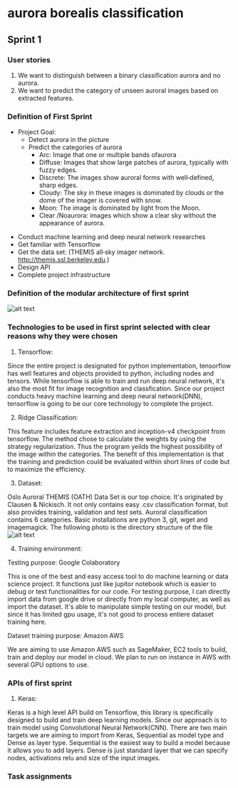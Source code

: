 # aurora borealis classification
## Sprint 1

### User stories 
1. We want to distinguish between a binary classification aurora and no aurora.
2. We want to predict the category of unseen auroral images based on extracted features.

### Definition of First Sprint
* Project Goal:
	* Detect aurora in the picture
	* Predict the categories of aurora
		* Arc: Image that one or multiple bands ofaurora
		- Diffuse: Images that show large patches of aurora, typically with fuzzy edges.
		- Discrete: The images show auroral forms with well‐defined, sharp edges.
		- Cloudy: The sky in these images is dominated by clouds or the dome of the imager is covered with snow.
		- Moon: The image is dominated by light from the Moon.
		* Clear  /Noaurora: images which show a clear sky without the appearance of aurora.
- Conduct machine learning and deep neural network researches
- Get familiar with Tensorflow
- Get the data set: (THEMIS all‐sky imager network. http://themis.ssl.berkeley.edu.)
- Design API 
- Complete project infrastructure

### Definition of the modular architecture of first sprint
![alt text](https://github.com/ec500-software-engineering/project-aurora_borealis_classification/blob/master/picture/module.png)

### Technologies to be used in first sprint selected with clear reasons why they were chosen
1. Tensorflow: 

Since the entire project is designated for python implementation, tensorflow has well features and objects provided to python, including nodes and tensors. While tensorflow is able to train and run deep neural network, it's also the most fit for image recognition and classfication. Since our project conducts heavy machine learning and deep neural network(DNN), tensorflow is going to be our core technology to complete the project. 
	
2. Ridge Classification: 

This feature includes feature extraction and inception-v4 checkpoint from tensorflow. The method chose to calculate the weights by using the strategy regularization. Thus the program yeilds the highest possibility of the image within the categories. The benefit of this implementation is that the training and prediction could be evaluated within short lines of code but to maximize the efficiency. 
	
3. Dataset: 

Oslo Auroral THEMIS (OATH) Data Set is our top choice. It's originated by Clausen & Nickisch. It not only contains easy .csv classification format, but also provides training, validation and test sets. Auroral classification contains 6 categories. Basic installations are python 3, git, wget and imagemagick. The following photo is the directory structure of the file
![alt text](https://github.com/ec500-software-engineering/project-aurora_borealis_classification/blob/master/picture/dataset%20structure.png)

4. Training environment: 

Testing purpose: Google Colaboratory

This is one of the best and easy access tool to do machine learning or data science project. It functions just like jupitor notebook which is easier to debug or test functionalities for our code. For testing purpose, I can directly import data from google drive or directly from my local computer, as well as import the dataset. It's able to manipulate simple testing on our model, but since it has limited gpu usage, it's not good to process entiere dataset training here. 
			
Dataset training purpose: Amazon AWS

We are aiming to use Amazon AWS such as SageMaker, EC2 tools to build, train and deploy our model in cloud. We plan to run on instance in AWS with several GPU options to use. 

### APIs of first sprint
1. Keras: 

Keras is a high level API build on Tensorflow, this library is specifically designed to build and train deep learning models. Since our approach is to train model using Convolutional Neural Network(CNN). There are two main targets we are aiming to import from Keras, Sequential as model type and Dense as layer type. Sequential is the easiest way to build a model because it allows you to add layers. Dense is just standard layer that we can specify nodes, activations relu and size of the input images. 

### Task assignments









